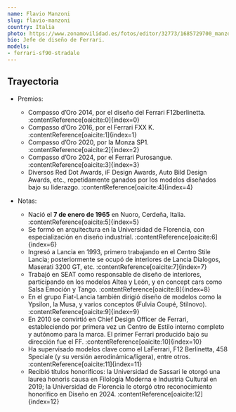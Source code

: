 ```yaml
---
name: Flavio Manzoni
slug: flavio-manzoni
country: Italia
photo: https://www.zonamovilidad.es/fotos/editor/32773/1685729700_manzoni-3.jpg
bio: Jefe de diseño de Ferrari.
models:
- ferrari-sf90-stradale
---
```


## Trayectoria

- Premios:  
  - Compasso d’Oro 2014, por el diseño del Ferrari F12berlinetta. :contentReference[oaicite:0]{index=0}  
  - Compasso d’Oro 2016, por el Ferrari FXX K. :contentReference[oaicite:1]{index=1}  
  - Compasso d’Oro 2020, por la Monza SP1. :contentReference[oaicite:2]{index=2}  
  - Compasso d’Oro 2024, por el Ferrari Purosangue. :contentReference[oaicite:3]{index=3}  
  - Diversos Red Dot Awards, iF Design Awards, Auto Bild Design Awards, etc., repetidamente ganados por los modelos diseñados bajo su liderazgo. :contentReference[oaicite:4]{index=4}  

- Notas:  
  - Nació el **7 de enero de 1965** en Nuoro, Cerdeña, Italia. :contentReference[oaicite:5]{index=5}  
  - Se formó en arquitectura en la Universidad de Florencia, con especialización en diseño industrial. :contentReference[oaicite:6]{index=6}  
  - Ingresó a Lancia en 1993, primero trabajando en el Centro Stile Lancia; posteriormente se ocupó de interiores de Lancia Dialogos, Maserati 3200 GT, etc. :contentReference[oaicite:7]{index=7}  
  - Trabajó en SEAT como responsable de diseño de interiores, participando en los modelos Altea y León, y en concept cars como Salsa Emoción y Tango. :contentReference[oaicite:8]{index=8}  
  - En el grupo Fiat-Lancia también dirigió diseño de modelos como la Ypsilon, la Musa, y varios conceptos (Fulvia Coupé, Stilnovo). :contentReference[oaicite:9]{index=9}  
  - En 2010 se convirtió en Chief Design Officer de Ferrari, estableciendo por primera vez un Centro de Estilo interno completo y autónomo para la marca. El primer Ferrari producido bajo su dirección fue el FF. :contentReference[oaicite:10]{index=10}  
  - Ha supervisado modelos clave como el LaFerrari, F12 Berlinetta, 458 Speciale (y su versión aerodinámica/ligera), entre otros. :contentReference[oaicite:11]{index=11}  
  - Recibió títulos honoríficos: la Universidad de Sassari le otorgó una laurea honoris causa en Filología Moderna e Industria Cultural en 2019; la Universidad de Florencia le otorgó otro reconocimiento honorífico en Diseño en 2024. :contentReference[oaicite:12]{index=12}  

